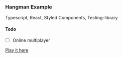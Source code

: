 ### Hangman Example

Typescript, React, Styled Components, Testing-library

#### Todo

- [ ] Online multiplayer

[Play it here](https://rockettown1.github.io/BasicHangman/)
